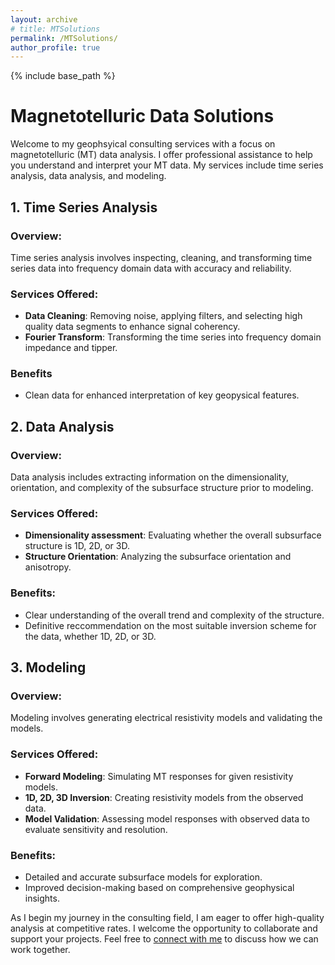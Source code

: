 ```yaml
---
layout: archive
# title: MTSolutions
permalink: /MTSolutions/
author_profile: true
---
```


{% include base_path %}

# Magnetotelluric Data Solutions 

Welcome to my geophsyical consulting services with a focus on magnetotelluric (MT) data analysis. I offer professional assistance to help you understand and interpret your MT data. My services include time series analysis, data analysis, and modeling.

## 1. Time Series Analysis

### Overview:
Time series analysis involves inspecting, cleaning, and transforming time series data into frequency domain data with accuracy and reliability.

### Services Offered:
- **Data Cleaning**: Removing noise, applying filters, and selecting high quality data segments to enhance signal coherency.
- **Fourier Transform**: Transforming the time series into frequency domain impedance and tipper.

### Benefits
- Clean data for enhanced interpretation of key geopysical features.

## 2. Data Analysis

### Overview:
Data analysis includes extracting information on the dimensionality, orientation, and complexity of the subsurface structure prior to modeling.

### Services Offered:
- **Dimensionality assessment**: Evaluating whether the overall subsurface structure is 1D, 2D, or 3D.
- **Structure Orientation**: Analyzing the subsurface orientation and anisotropy.

### Benefits:
- Clear understanding of the overall trend and complexity of the structure.
- Definitive reccommendation on the most suitable inversion scheme for the data, whether 1D, 2D, or 3D.

## 3. Modeling

### Overview:
Modeling involves generating electrical resistivity models and validating the models.

### Services Offered:
- **Forward Modeling**: Simulating MT responses for given resistivity models.
- **1D, 2D, 3D Inversion**: Creating resistivity models from the observed data.
- **Model Validation**: Assessing model responses with observed data to evaluate sensitivity and resolution. 

### Benefits:
- Detailed and accurate subsurface models for exploration.
- Improved decision-making based on comprehensive geophysical insights.

As I begin my journey in the consulting field, I am eager to offer high-quality analysis at competitive rates. I welcome the opportunity to collaborate and support your projects. Feel free to [connect with me](https://dienodiba.com/contact) to discuss how we can work together.
